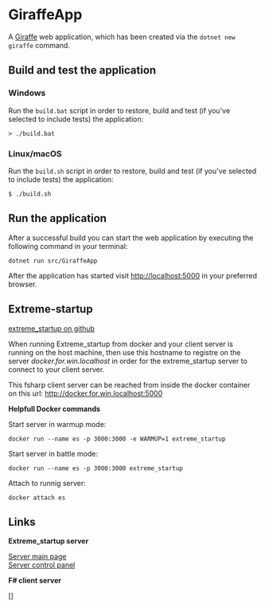 # GiraffeApp

A [Giraffe](https://github.com/giraffe-fsharp/Giraffe) web application, which has been created via the `dotnet new giraffe` command.

## Build and test the application

### Windows

Run the `build.bat` script in order to restore, build and test (if you've selected to include tests) the application:

```
> ./build.bat
```

### Linux/macOS

Run the `build.sh` script in order to restore, build and test (if you've selected to include tests) the application:

```
$ ./build.sh
```

## Run the application

After a successful build you can start the web application by executing the following command in your terminal:

```
dotnet run src/GiraffeApp
```

After the application has started visit [http://localhost:5000](http://localhost:5000) in your preferred browser.

## Extreme-startup

[extreme_startup on github](https://github.com/rchatley/extreme_startup)

When running Extreme_startup from docker and your client server is running on the host machine, then use this hostname to registre on the server *docker.for.win.localhost* in order for the extreme_startup server to connect to your client server.

This fsharp client server can be reached from inside the docker container on this url: http://docker.for.win.localhost:5000

**Helpfull Docker commands**

Start server in warmup mode:
```
docker run --name es -p 3000:3000 -e WARMUP=1 extreme_startup
```

Start server in battle mode:
```
docker run --name es -p 3000:3000 extreme_startup
```

Attach to runnig server:
```
docker attach es
```

## Links

**Extreme_startup server**

[Server main page](http://localhost:3000/)  
[Server control panel](http://localhost:3000/controlpanel)  

**F# client server**

[]